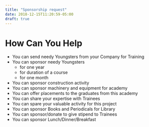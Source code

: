 ```yaml
---
title: "Sponsorship request"
date: 2018-12-15T11:20:59-05:00
draft: true
---
```


# How Can You Help 

- You can send needy Youngsters from your Company for Training
- You can sponsor needy Youngsters 
    - for one year
    - for duration of a course
    - for one month
- You can sponsor construction activity
- You can sponsor machinery and equipment for academy
- You can offer placements to the graduates from this academy 
- You can share your expertise with Trainees
- You can spare your valuable activity for this project
- You can sponsor Books and Periodicals for Library
- You can sponsor/donate to give stipend to Trainees
- You can sponsor Lunch/Dinner/Breakfast